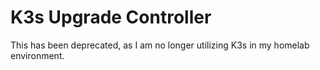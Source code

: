 # K3s Upgrade Controller

This has been deprecated, as I am no longer utilizing K3s in my homelab environment.
